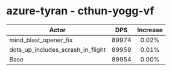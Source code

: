 # azure-tyran - cthun-yogg-vf
| Actor | DPS | Increase |
|---|:---:|:---:|
|mind_blast_opener_fix|89974|0.02%|
|dots_up_includes_scrash_in_flight|89959|0.01%|
|Base|89954|0.00%|
